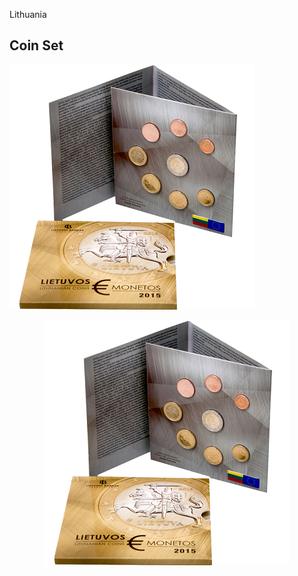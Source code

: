 Lithuania

## Coin Set

[![2015 BU Set](./images/coin_set/2015_lt_bu.png)](#)

<div align="center">
<img src="./images/coin_set/2015_lt_bu.png" alt="2015 BU Set" title="2015 BU Set Title" />
</div>

